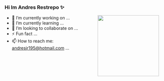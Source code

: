 ### Hi Im Andres Restrepo ✨
<a href="https://samujjwaal.tech/"><img src="https://user-images.githubusercontent.com/98345385/165127616-e1180876-96ab-4813-ae8b-cdc73558803d.gif" align="right" height="200" /></a>

<!--
**zakyprogramador/zakyprogramador** is a ✨ _special_ ✨ repository because its `README.md` (this file) appears on your GitHub profile.

Here are some ideas to get you started:

- 🔭 I’m currently working on ...
- 🌱 I’m currently learning ...
- 👯 I’m looking to collaborate on ...
- 🤔 I’m looking for help with ...
- 💬 Ask me about ...
-  ...
- 😄 Pronouns: ...
-  ...
-->
- 🔭 I’m currently working on ...
- 🌱 I’m currently learning ...
- 👯 I’m looking to collaborate on ...
- ⚡ Fun fact ...
- 📫 How to reach me: andresjr195@hotmail.com ...


